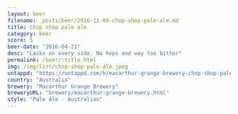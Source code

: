 ```yaml
---
layout: beer
filename: _posts/beer/2016-11-09-chop-shop-pale-ale.md
title: Chop shop pale ale
category: beer
score: 5
beer-date: "2016-04-21"
desc: "Lacks on every side. No hops and way too bitter"
permalink: /beer/:title.html
img: /img/list/chop-shop-pale-ale.jpeg
untappd: "https://untappd.com/b/macarthur-grange-brewery-chop-shop-pale-ale/1497178"
country: "Australia"
brewery: "Macarthur Grange Brewery"
breweryURL: "brewery/macarthur-grange-brewery.html"
style: "Pale Ale - Australian"
---
```

